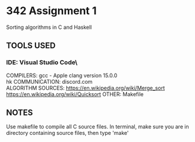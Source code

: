 # 342 Assignment 1
Sorting algorithms in C and Haskell


##  TOOLS USED
###  IDE: Visual Studio Code\
  COMPILERS: gcc - Apple clang version 15.0.0\
              hk
  COMMUNICATION: discord.com\
  ALGORITHM SOURCES: https://en.wikipedia.org/wiki/Merge_sort \
  https://en.wikipedia.org/wiki/Quicksort
  OTHER: Makefile


## NOTES
  Use makefile to compile all C source files. 
  In terminal, make sure you are in directory containing source files, then type 'make'
